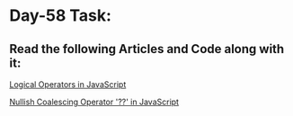 # Day-58 Task:

## Read the following Articles and Code along with it:

 [Logical Operators in JavaScript](https://javascript.info/logical-operators)

 [Nullish Coalescing Operator '??' in JavaScript](https://javascript.info/nullish-coalescing-operator)
